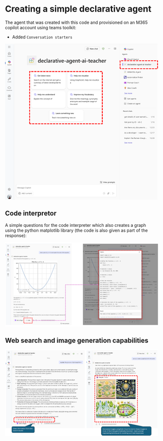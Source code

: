 # Creating a simple declarative agent 

The agent that was created with this code and provisioned on an M365 copilot account using teams toolkit:
- Added `Conversation starters`

![1737279255580](image/README/1737279255580.png)


## Code interpretor
A simple questions for the code interpreter which also creates a graph using the python matplotlib library (the code is also given as part of the response):

![1737279702859](image/README/1737279702859.png)

## Web search and image generation capabilities
![1737280507138](image/README/1737280507138.png)